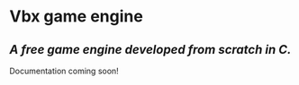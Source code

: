 # Vbx game engine

## ***A free game engine developed from scratch in C.***

Documentation coming soon!